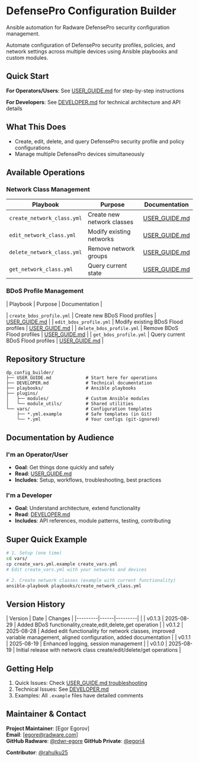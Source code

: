 # DefensePro Configuration Builder

Ansible automation for Radware DefensePro security configuration management.

Automate configuration of DefensePro security profiles, policies, and network settings across multiple devices using Ansible playbooks and custom modules.

## Quick Start

**For Operators/Users**: See [USER_GUIDE.md](USER_GUIDE.md) for step-by-step instructions

**For Developers**: See [DEVELOPER.md](DEVELOPER.md) for technical architecture and API details

## What This Does

- Create, edit, delete, and query DefensePro security profile and policy configurations
- Manage multiple DefensePro devices simultaneously

## Available Operations

### Network Class Management

| Playbook | Purpose | Documentation |
|----------|---------|---------------|
| `create_network_class.yml` | Create new network classes | [USER_GUIDE.md](USER_GUIDE.md#workflow-1-create-new-network-classes) |
| `edit_network_class.yml` | Modify existing networks | [USER_GUIDE.md](USER_GUIDE.md#workflow-2-modify-existing-networks) |
| `delete_network_class.yml` | Remove network groups | [USER_GUIDE.md](USER_GUIDE.md#workflow-3-clean-up-networks) |
| `get_network_class.yml` | Query current state | [USER_GUIDE.md](USER_GUIDE.md#common-workflows) |

### BDoS Profile Management

| Playbook | Purpose | Documentation |
                                                    
| `create_bdos_profile.yml` | Create new BDoS Flood profiles      | [USER\_GUIDE.md](USER_GUIDE.md#workflow-1-create-new-bdos-flood-profiles)      |
| `edit_bdos_profile.yml`   | Modify existing BDoS Flood profiles | [USER\_GUIDE.md](USER_GUIDE.md#workflow-2-modify-existing-bdos-flood-profiles) |
| `delete_bdos_profile.yml` | Remove BDoS Flood profiles          | [USER\_GUIDE.md](USER_GUIDE.md#workflow-3-clean-up-bdos-flood-profiles)        |
| `get_bdos_profile.yml`   | Query current BDoS Flood profiles   | [USER\_GUIDE.md](USER_GUIDE.md#common-workflows)                               |



## Repository Structure

```
dp_config_builder/
├── USER_GUIDE.md             # Start here for operations
├── DEVELOPER.md              # Technical documentation  
├── playbooks/                # Ansible playbooks
├── plugins/
│   ├── modules/              # Custom Ansible modules
│   └── module_utils/         # Shared utilities
└── vars/                     # Configuration templates
    ├── *.yml.example         # Safe templates (in Git)
    └── *.yml                 # Your configs (git-ignored)
```

## Documentation by Audience

### I'm an Operator/User
- **Goal**: Get things done quickly and safely
- **Read**: [USER_GUIDE.md](USER_GUIDE.md)
- **Includes**: Setup, workflows, troubleshooting, best practices

### I'm a Developer
- **Goal**: Understand architecture, extend functionality
- **Read**: [DEVELOPER.md](DEVELOPER.md)
- **Includes**: API references, module patterns, testing, contributing

## Super Quick Example

```bash
# 1. Setup (one time)
cd vars/
cp create_vars.yml.example create_vars.yml
# Edit create_vars.yml with your networks and devices

# 2. Create network classes (example with current functionality)
ansible-playbook playbooks/create_network_class.yml
```

## Version History

| Version | Date | Changes |
|---------|------|---------|     |
| v0.1.3 | 2025-08-29 | Added BDoS functionality,create,edit,delete,get operation |
| v0.1.2 | 2025-08-28 | Added edit functionality for network classes, improved variable management, aligned configuration, added documentation |
| v0.1.1 | 2025-08-19 | Enhanced logging, session management |
| v0.1.0 | 2025-08-19 | Initial release with network class create/edit/delete/get operations |

## Getting Help

1. Quick Issues: Check [USER_GUIDE.md troubleshooting](USER_GUIDE.md#troubleshooting)
2. Technical Issues: See [DEVELOPER.md](DEVELOPER.md)
3. Examples: All `.example` files have detailed comments

## Maintainer & Contact

**Project Maintainer**: [Egor Egorov]  
**Email**: [egore@radware.com]  
**GitHub Radware**: [@rdwr-egore](https://github.com/rdwr-egore)
**GitHub Private**: [@egori4](https://github.com/egori4)

**Contributor**:  [@rahulku25](https://github.com/rahulku25)
